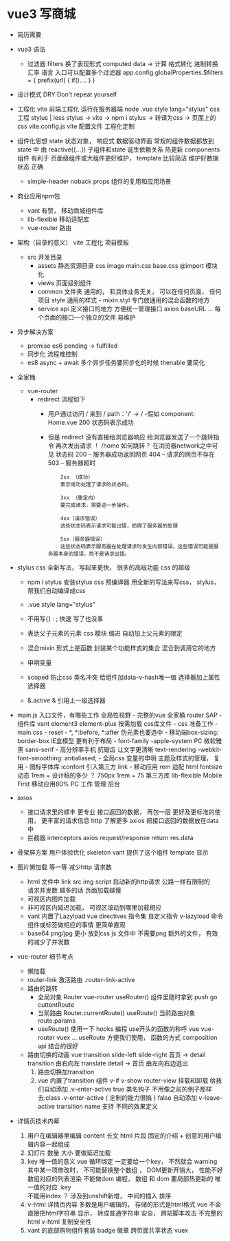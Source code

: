 # vue3 写商城
- 简历需要

- vue3 语法
    - 过滤器 filters    换了表现形式
        computed data -> 计算
        格式转化 进制转换  汇率  语言
        入口可以配置多个过滤器
        app.config.globalProperties.$filters = {
            prefix(url) {
                if()....
            }
        }

- 设计模式
    DRY Don't repeat yourself

- 工程化  vite
    前端工程化  运行在服务器端  node
    .vue  style lang="stylus"   css  工程  stylus | less
    stylus -> vite  -> npm i stylus  -> 转译为css ->  页面上的css
    vite.config.js  vite 配置文件  工程化定制

- 组件化思想
    state  状态对象， 响应式   数据驱动界面
    常规的组件数据都放到state 中  由 reactive({...})
    子组件和state 诞生依赖关系  热更新 
    components 组件  有利于 页面级组件或大组件更好维护， template 比较简洁
    维护好数据状态  正确
    - simple-header
        noback  props  组件的复用和应用场景


- 商业应用npm包
    - vant 有赞，  移动商城组件库
    - lib-flexible   移动适配库
    - vue-router  路由  

- 架构（目录的意义）
     vite  工程化   项目模板
     - src   开发目录
         - assets  静态资源目录
               css  image
               main.css  base.css  @import  模块化
         - views  页面级别组件
         - common  文件夹
            通用的， 和具体业务无关， 可以在任何页面， 任何项目
            style 通用的样式
                - mixin.styl
                    专门放通用的混合函数的地方
        - service  api
            定义接口的地方
            方便统一管理接口  axios  baseURL ...
            每个页面的接口一个独立的文件   易维护

- 异步解决方案
    - promise  es6  pending -> fulfilled
    - 同步化   流程难控制
    - es8 async + await  多个异步任务要同步化的时候  thenable 要简化 
        

- 全家桶
    - vue-router
        - redirect
           流程如下
           - 用户通过访问 / 来到  /   path：'/'  -> /
           -假如  component: Home.vue  200 状态码表示成功
           - 但是 redirect 
                  没有直接给浏览器响应
                  给浏览器发送了一个跳转指令
                  再次发出请求 ！    /home    如何跳转？  在浏览器network之中可见 状态码 
                     200 – 服务器成功返回网页
                     404 – 请求的网页不存在
                     503 – 服务器超时
                    
                     2xx （成功）
                     表示成功处理了请求的状态码。

                     3xx （重定向）
                     要完成请求，需要进一步操作。

                     4xx（请求错误）
                     这些状态码表示请求可能出错，妨碍了服务器的处理

                     5xx（服务器错误）
                     这些状态码表示服务器在处理请求时发生内部错误。这些错误可能是服务器本身的错误，而不是请求出错。

- stylus
    css 全新写法， 写起来更快， 很多的高级功能
    css 的超级
    - npm  i  stylus
          安装stylus   css  预编译器
          用全新的写法来写css， stylus， 帮我们自动编译成css

    - .vue style  lang="stylus"
    - 不用写{}  : ;  快速
        写了也没事
    - 表达父子元素的元素   css 模块
        缩进   自动加上父元素的限定
    - 混合mixin
        形式上是函数
        封装某个功能样式的集合
        混合到调用它的地方
    - 申明变量
    - scoped
        防止css 类名冲突 
        给组件加data-v-hash唯一值
        选择器加上属性选择器
    - &.active
        & 引用上一级选择器

- main.js   入口文件，有哪些工作
       全局性视野
       - 完整的vue  全家桶
              router  SAP
       - 组件库
            vant element3  element-plus
            按需加载
            css库文件
       - css  准备工作
           - main.css
               - reset 
                - *, *:before, *:after  伪元素也要选中
                - 移动端box-sizing: border-box  IE盒模型   更有利于布局
                - font-family  -apple-system  PC  微软雅黑  sans-serif
                - 高分辨率手机   抗锯齿  让文字更清晰
                    text-rendering
                    -webkit-font-smoothing: antialiased;
            - 全局css   变量的申明   主题及样式的管理，   复用
       - 图标字体库     <link rel="stylesheet" href="https://at.alicdn.com/t/font_1623819_3g3arzgtlmk.css">
            iconfont
            引入第三方  link 
           - 移动应用 
               rem   适配   html fontsize  动态  1rem = 设计稿的多少 ？  750px   1rem = 75 
               第三方库  lib-flexible
               Mobile First   移动应用80%
               PC  工作   管理   后台

- axios
    - 接口请求里的顺丰
        更专业
        接口返回的数据， 再包一层  更好及更标准的使用， 更丰富的请求信息
        http 了解更多 
        axios 把接口返回的数据放在data中
    - 拦截器  interceptors
        axios  request/response
        return res.data 

- 骨架屏方案  用户体验优化
    skeleton  vant 提供了这个组件
    <van-skeleton :row="3" :loading="state.loading">
        template 显示
    </van-skeleton> 

- 图片懒加载
    等一等  减少http 请求数
    - html 文件中 link src img script 启动新的http请求
        公路一样有限制的    
        请求并发数  越多的话 页面加载越慢
    - 可视区内图片加载
    - 非可视区内延迟加载， 可视区滚动到哪里加载相应
    - vant 内置了Lazyload
        vue directives  指令集  自定义指令 v-lazyload
        命令组件或标签做相应的事情
        更简单直观
    - base64 png/jpg 更小  放到css  js 文件中 不需要png 额外的文件， 有效的减少了并发数

- vue-router 细节考点
    - 懒加载
    - router-link  激活路由
        .router-link-active
    - 路由的跳转
        - 全局对象  Router  vue-router  useRouter()  组件里随时拿到
            push    go  cuttentRoute
        - 当前路由  Router.currentRoute()
            useRoute() 当前路由对象
            route.params
        - useRoute()  使用一下  hooks  编程
            use开头的函数的称呼
            vue vue-router  vuex  ...  useRoute  方便我们使用， 函数的方式
            composition  api  结合的很好
    - 路由切换的动画
        vue  transition 
        silde-left silde-right
        首页 -> detail
        transition  由右向左 translate
        detail -> 首页  由左向右边退出
        1. 路由切换加transition
            <transition>
            </transition>
        2. vue 内置了transition 组件
            v-if  v-show  router-view  挂载和卸载
            给我们自动添加  .v-enter-active  true  类名钩子  不用像之前的例子那样去:class 
            .v-enter-active {
                定制的能力很搞
            }
            false  自动添加 v-leave-active
            transition name 支持  不同的效果定义
        
- 详情页技术内幕
    1. 用户在编辑器里编辑
        content   长文   html   片段
        固定的介绍 + 创意的用户编辑内容一起组成
    2. 幻灯片   数量    大小
        要做延迟加载
    3. key 唯一值的意义
        vue     循环绑定 一定要给一个key， 不然就会 warning
        其中某一项修改时，  不可能替换整个数组 ， DOM更新开销大，  性能不好
        数组对应的列表渲染  不能做dom 编程， 
        数组    和  dom  要局部热更新的  唯一值的对应
        :key    
        不能用index ？ 涉及到unshift新增， 中间的插入  排序
    4. v-html
        详情页内容  多数是用户编辑的，  存储的形式是html格式
        vue 不会直接把html字符串 显示， 转成普通字符串
        安全，  跨站脚本攻击  不完整的html
        v-html  复制安全性  
    5. vant 的底部购物组件套装
        badge 徽章    跨页面共享状态    vuex


            
            

               
